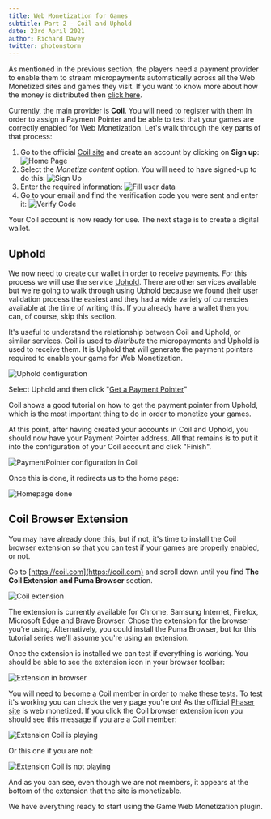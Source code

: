 ```yaml
---
title: Web Monetization for Games
subtitle: Part 2 - Coil and Uphold
date: 23rd April 2021
author: Richard Davey
twitter: photonstorm
---
```


As mentioned in the previous section, the players need a payment provider to enable them to stream micropayments automatically across all the Web Monetized sites and games they visit. If you want to know more about how the money is distributed then [click here](https://help.coil.com/docs/general-info/intro-to-coil/index.html#how-is-coil-different-from-other-membership-services-like-patreon-and-flattr).

Currently, the main provider is **Coil**. You will need to register with them in order to assign a Payment Pointer and be able to test that your games are correctly enabled for Web Monetization. Let's walk through the key parts of that process:

1. Go to the official [Coil site](https://coil.com) and create an account by clicking on **Sign up**: ![Home Page](part2/1-homepage.png)
2. Select the _Monetize content_ option. You will need to have signed-up to do this: ![Sign Up](part2/2-signup_to_monetize.png)
3. Enter the required information: ![Fill user data](part2/3-fill_user_data.png)
4. Go to your email and find the verification code you were sent and enter it: ![Verify Code](part2/4-verify_code.png)

Your Coil account is now ready for use. The next stage is to create a digital wallet.

## Uphold

We now need to create our wallet in order to receive payments. For this process we will use the service [Uphold](https://uphold.com/). There are other services available but we're going to walk through using Uphold because we found their user validation process the easiest and they had a wide variety of currencies available at the time of writing this. If you already have a wallet then you can, of course, skip this section.

It's useful to understand the relationship between Coil and Uphold, or similar services. Coil is used to _distribute_ the micropayments and Uphold is used to receive them. It is Uphold that will generate the payment pointers required to enable your game for Web Monetization.

![Uphold configuration](part2/5-coil_uphold_configuration.png)

Select Uphold and then click "[Get a Payment Pointer](https://help.coil.com/docs/monetize/wallets/uphold/index.html)"

Coil shows a good tutorial on how to get the payment pointer from Uphold, which is the most important thing to do in order to monetize your games.

At this point, after having created your accounts in Coil and Uphold, you should now have your Payment Pointer address. All that remains is to put it into the configuration of your Coil account and click "Finish".

![PaymentPointer configuration in Coil](part2/6-paymentpointer_config.png)

Once this is done, it redirects us to the home page:

![Homepage done](part2/7-homepage_done.png)

## Coil Browser Extension

You may have already done this, but if not, it's time to install the Coil browser extension so that you can test if your games are properly enabled, or not.

Go to [https://coil.com](https://coil.com) and scroll down until you find **The Coil Extension and Puma Browser** section.

![Coil extension](part2/8-coil_extension.png)

The extension is currently available for Chrome, Samsung Internet, Firefox, Microsoft Edge and Brave Browser. Chose the extension for the browser you're using. Alternatively, you could install the Puma Browser, but for this tutorial series we'll assume you're using an extension.

Once the extension is installed we can test if everything is working. You should be able to see the extension icon in your browser toolbar:

![Extension in browser](part2/8-extension_toolbar.png)

You will need to become a Coil member in order to make these tests. To test it's working you can check the very page you're on! As the official [Phaser site](https://phaser.io) is web monetized. If you click the Coil browser extension icon you should see this message if you are a Coil member:

![Extension Coil is playing](part2/9-coil_is_playing.png)

Or this one if you are not:

![Extension Coil is not playing](part2/10-coil_is_not_playing.png)

And as you can see, even though we are not members, it appears at the bottom of the extension that the site is monetizable.

We have everything ready to start using the Game Web Monetization plugin.

